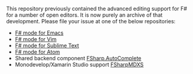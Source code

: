 This repository previously contained the advanced editing support for F# for a number of open editors. It is now purely an archive of that development. Please file your issue at one of the below repositories:

* [F# mode for Emacs](https://github.com/fsharp/emacs-fsharp-mode)
* [F# mode for Vim](https://github.com/fsharp/vim-fsharp)
* [F# mode for Sublime Text](https://github.com/fsharp/sublime-fsharp-package)
* [F# mode for Atom](https://github.com/fsprojects/FSharp.Atom)
* Shared backend component [FSharp.AutoComplete](https://github.com/fsharp/FSharp.AutoComplete)
* Monodevelop/Xamarin Studio support [FSharpMDXS](https://github.com/fsharp/xamarin-monodevelop-fsharp-addin)
